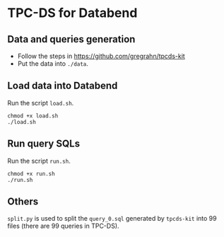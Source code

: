 # TPC-DS for Databend

## Data and queries generation

- Follow the steps in https://github.com/gregrahn/tpcds-kit
- Put the data into `./data`.

## Load data into Databend

Run the script `load.sh`.

```shell
chmod +x load.sh
./load.sh
```

## Run query SQLs

Run the script `run.sh`.

```shell
chmod +x run.sh
./run.sh
```

## Others

`split.py` is used to split the `query_0.sql` generated by `tpcds-kit` into 99 files (there are 99 queries in TPC-DS).